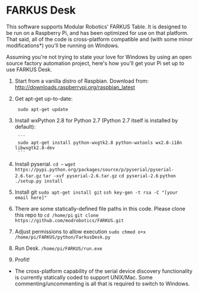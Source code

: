 FARKUS Desk
======

This software supports Modular Robotics' FARKUS Table.  It is designed to be
run on a Raspberry Pi, and has been optimized for use on that platform.  That
said, all of the code is cross-platform compatible and (with some minor modifications*)
you'll be running on Windows.

Assuming you're not trying to state your love for Windows by using an open source
factory automation project, here's how you'll get your Pi set up to use FARKUS Desk.

1. Start from a vanilla distro of Raspbian.  Download from: http://downloads.raspberrypi.org/raspbian_latest 
2. Get apt-get up-to-date:

        sudo apt-get update
                
3. Install wxPython 2.8 for Python 2.7 (Python 2.7 itself is installed by default):

        ```
        sudo apt-get install python-wxgtk2.8 python-wxtools wx2.8-i18n libwxgtk2.8-dev
        ```
        
4. Install pyserial.
        ```cd ~```
        ```wget https://pypi.python.org/packages/source/p/pyserial/pyserial-2.6.tar.gz```
        ```tar -xvf pyserial-2.6.tar.gz```
        ```cd pyserial-2.6```
        ```python ./setup.py install```
5. Install git
        ```sudo apt-get install git```
        ```ssh key-gen -t rsa -C "[your email here]"```
6. There are some statically-defined file paths in this code.  Please clone this repo to
        ```cd /home/pi```
        ```git clone https://github.com/modrobotics/FARKUS.git```
7. Adjust permissions to allow execution
        ```sudo chmod o+x /home/pi/FARKUS/python/FarkusDesk.py```
8. Run Desk.
        ```/home/pi/FARKUS/run.exe```
9. Profit!

* The cross-platform capability of the serial device discovery functionality
  is currently statically coded to support UNIX/Mac.  Some commenting/uncommenting
  is all that is required to switch to Windows.